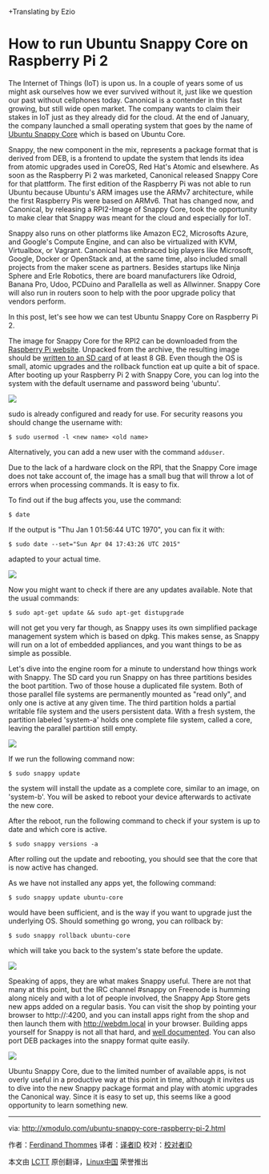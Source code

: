 +Translating by Ezio

How to run Ubuntu Snappy Core on Raspberry Pi 2
================================================================================
The Internet of Things (IoT) is upon us. In a couple of years some of us might ask ourselves how we ever survived without it, just like we question our past without cellphones today. Canonical is a contender in this fast growing, but still wide open market. The company wants to claim their stakes in IoT just as they already did for the cloud. At the end of January, the company launched a small operating system that goes by the name of [Ubuntu Snappy Core][1] which is based on Ubuntu Core.

Snappy, the new component in the mix, represents a package format that is derived from DEB, is a frontend to update the system that lends its idea from atomic upgrades used in CoreOS, Red Hat's Atomic and elsewhere. As soon as the Raspberry Pi 2 was marketed, Canonical released Snappy Core for that plattform. The first edition of the Raspberry Pi was not able to run Ubuntu because Ubuntu's ARM images use the ARMv7 architecture, while the first Raspberry Pis were based on ARMv6. That has changed now, and Canonical, by releasing a RPI2-Image of Snappy Core, took the opportunity to make clear that Snappy was meant for the cloud and especially for IoT.

Snappy also runs on other platforms like Amazon EC2, Microsofts Azure, and Google's Compute Engine, and can also be virtualized with KVM, Virtualbox, or Vagrant. Canonical has embraced big players like Microsoft, Google, Docker or OpenStack and, at the same time, also included small projects from the maker scene as partners. Besides startups like Ninja Sphere and Erle Robotics, there are board manufacturers like Odroid, Banana Pro, Udoo, PCDuino and Parallella as well as Allwinner. Snappy Core will also run in routers soon to help with the poor upgrade policy that vendors perform.

In this post, let's see how we can test Ubuntu Snappy Core on Raspberry Pi 2.

The image for Snappy Core for the RPI2 can be downloaded from the [Raspberry Pi website][2]. Unpacked from the archive, the resulting image should be [written to an SD card][3] of at least 8 GB. Even though the OS is small, atomic upgrades and the rollback function eat up quite a bit of space. After booting up your Raspberry Pi 2 with Snappy Core, you can log into the system with the default username and password being 'ubuntu'.

![](https://farm8.staticflickr.com/7639/16428527263_f7bdd56a0d_c.jpg)

sudo is already configured and ready for use. For security reasons you should change the username with:

    $ sudo usermod -l <new name> <old name> 

Alternatively, you can add a new user with the command `adduser`.

Due to the lack of a hardware clock on the RPI, that the Snappy Core image does not take account of, the image has a small bug that will throw a lot of errors when processing commands. It is easy to fix.

To find out if the bug affects you, use the command:

    $ date 

If the output is "Thu Jan  1 01:56:44 UTC 1970", you can fix it with:

    $ sudo date --set="Sun Apr 04 17:43:26 UTC 2015" 

adapted to your actual time.

![](https://farm9.staticflickr.com/8735/16426231744_c54d9b8877_b.jpg)

Now you might want to check if there are any updates available. Note that the usual commands:

    $ sudo apt-get update && sudo apt-get distupgrade 

will not get you very far though, as Snappy uses its own simplified package management system which is based on dpkg. This makes sense, as Snappy will run on a lot of embedded appliances, and you want things to be as simple as possible.

Let's dive into the engine room for a minute to understand how things work with Snappy. The SD card you run Snappy on has three partitions besides the boot partition. Two of those house a duplicated file system. Both of those parallel file systems are permanently mounted as "read only", and only one is active at any given time. The third partition holds a partial writable file system and the users persistent data. With a fresh system, the partition labeled 'system-a' holds one complete file system, called a core, leaving the parallel partition still empty.

![](https://farm9.staticflickr.com/8758/16841251947_21f42609ce_b.jpg)

If we run the following command now:

    $ sudo snappy update

the system will install the update as a complete core, similar to an image, on 'system-b'. You will be asked to reboot your device afterwards to activate the new core.

After the reboot, run the following command to check if your system is up to date and which core is active.

    $ sudo snappy versions -a 

After rolling out the update and rebooting, you should see that the core that is now active has changed. 

As we have not installed any apps yet, the following command:

    $ sudo snappy update ubuntu-core

would have been sufficient, and is the way if you want to upgrade just the underlying OS. Should something go wrong, you can rollback by:

    $ sudo snappy rollback ubuntu-core

which will take you back to the system's state before the update.

![](https://farm8.staticflickr.com/7666/17022676786_5fe6804ed8_c.jpg)

Speaking of apps, they are what makes Snappy useful. There are not that many at this point, but the IRC channel #snappy on Freenode is humming along nicely and with a lot of people involved, the Snappy App Store gets new apps added on a regular basis. You can visit the shop by pointing your browser to http://<ip-address>:4200, and you can install apps right from the shop and then launch them with http://webdm.local in your browser. Building apps yourself for Snappy is not all that hard, and [well documented][4]. You can also port DEB packages into the snappy format quite easily.

![](https://farm8.staticflickr.com/7656/17022676836_968a2a7254_c.jpg)

Ubuntu Snappy Core, due to the limited number of available apps, is not overly useful in a productive way at this point in time, although it invites us to dive into the new Snappy package format and play with atomic upgrades the Canonical way. Since it is easy to set up, this seems like a good opportunity to learn something new.

--------------------------------------------------------------------------------

via: http://xmodulo.com/ubuntu-snappy-core-raspberry-pi-2.html

作者：[Ferdinand Thommes][a]
译者：[译者ID](https://github.com/译者ID)
校对：[校对者ID](https://github.com/校对者ID)

本文由 [LCTT](https://github.com/LCTT/TranslateProject) 原创翻译，[Linux中国](http://linux.cn/) 荣誉推出

[a]:http://xmodulo.com/author/ferdinand
[1]:http://www.ubuntu.com/things
[2]:http://www.raspberrypi.org/downloads/
[3]:http://xmodulo.com/write-raspberry-pi-image-sd-card.html
[4]:https://developer.ubuntu.com/en/snappy/

